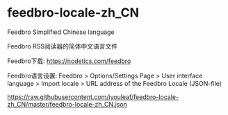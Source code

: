 # feedbro-locale-zh_CN
Feedbro Simplified Chinese language

Feedbro RSS阅读器的简体中文语言文件

Feedbro下载: https://nodetics.com/feedbro

Feedbro语言设置: Feedbro > Options/Settings Page > User interface language > Import locale > URL address of the Feedbro Locale (JSON-file)

https://raw.githubusercontent.com/iyouleaf/feedbro-locale-zh_CN/master/feedbro-locale-zh_CN.json
